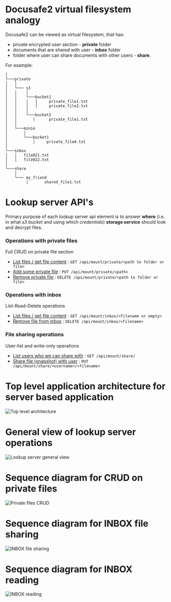 # Docusafe2 virtual filesystem analogy
Docusafe2 can be viewed as virtual filesystem, that has:
- private encrypted user section - **private** folder 
- documents that are shared with user - **inbox** folder
- folder where user can share documents with other users - **share**. 

For example:
```
│   
└───private
│   │
│   └─── s3
│   │    │
│   │    └───bucket1
│   │    │   │     private_file1.txt
│   │    │   │     private_file2.txt
│   │    │
│   │    └───bucket2
│   │       │      private_file1.txt
│   │
│   └───minio
│       │
│       └───bucket1  
│           │     private_fileA.txt
│   
└───inbox
│   │   file021.txt
│   │   file022.txt
│   
└───share
    │
    └─── my_friend
         │       shared_file1.txt
```

# Lookup server API's
Primary purpose of each lookup server api element is to answer **where** 
(i.e. in what *s3 bucket* and using which *credentials*) **storage service** should look and decrypt files.

### Operations with private files

Full CRUD on private file section

* [List files / get file content](docs/api/private/get.md) : `GET /api/mount/private/<path to folder or file>`
* [Add some private file](docs/api/private/put.md) : `PUT /api/mount/private/<path>`
* [Remove private file](docs/api/private/delete.md) : `DELETE /api/mount/private/<path to folder or file>`

### Operations with inbox

List-Read-Delete operations

* [List files / get file content](docs/api/inbox/get.md) : `GET /api/mount/inbox/<filename or empty>`
* [Remove file from inbox](docs/api/inbox/delete.md) : `DELETE /api/mount/inbox/<filename>`

### File sharing operations

User-list and write-only operations

* [List users who we can share with](docs/api/share/get.md) : `GET /api/mount/share/`
* [Share file (snapshot) with user](docs/api/share/put.md) : `PUT /api/mount/share/<username>/<filename>`

# Top level application architecture for server based application
![Top level architecture](http://www.plantuml.com/plantuml/proxy?src=https://raw.githubusercontent.com/adorsys/docusafe2/develop/docs/diagrams/top_level.puml&fmt=png&vvv=5)

# General view of lookup server operations
![Lookup server general view](http://www.plantuml.com/plantuml/proxy?src=https://raw.githubusercontent.com/adorsys/docusafe2/develop/docs/diagrams/generic_view.puml&fmt=png&vvv=9)

# Sequence diagram for CRUD on private files
![Private files CRUD](http://www.plantuml.com/plantuml/proxy?src=https://raw.githubusercontent.com/adorsys/docusafe2/develop/docs/diagrams/sequence_private.puml&fmt=png&vvv=3)

# Sequence diagram for INBOX file sharing
![INBOX file sharing](http://www.plantuml.com/plantuml/proxy?src=https://raw.githubusercontent.com/adorsys/docusafe2/develop/docs/diagrams/sequence_put_inbox.puml&fmt=png&vvv=1)

# Sequence diagram for INBOX reading
![INBOX reading](http://www.plantuml.com/plantuml/proxy?src=https://raw.githubusercontent.com/adorsys/docusafe2/develop/docs/diagrams/sequence_read_inbox.puml&fmt=png&vvv=1)